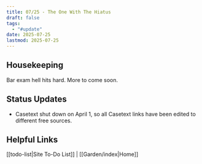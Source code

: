 ```yaml
---
title: 07/25 - The One With The Hiatus
draft: false
tags:
  - "#update"
date: 2025-07-25
lastmod: 2025-07-25
---
```

## Housekeeping
Bar exam hell hits hard. More to come soon.
## Status Updates
- Casetext shut down on April 1, so all Casetext links have been edited to different free sources.
## Helpful Links
[[todo-list|Site To-Do List]] | [[Garden/index|Home]]
